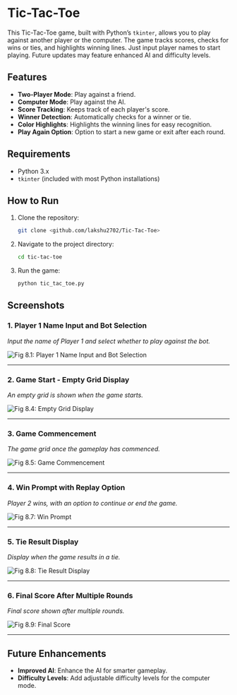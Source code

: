 # Tic-Tac-Toe
This Tic-Tac-Toe game, built with Python’s `tkinter`, allows you to play against another player or the computer. The game tracks scores, checks for wins or ties, and highlights winning lines. Just input player names to start playing. Future updates may feature enhanced AI and difficulty levels.

## Features

- **Two-Player Mode**: Play against a friend.
- **Computer Mode**: Play against the AI.
- **Score Tracking**: Keeps track of each player's score.
- **Winner Detection**: Automatically checks for a winner or tie.
- **Color Highlights**: Highlights the winning lines for easy recognition.
- **Play Again Option**: Option to start a new game or exit after each round.

## Requirements

- Python 3.x
- `tkinter` (included with most Python installations)

## How to Run

1. Clone the repository:
   ```bash
   git clone <github.com/lakshu2702/Tic-Tac-Toe>
   ```
2. Navigate to the project directory:
   ```bash
   cd tic-tac-toe
   ```
3. Run the game:
   ```bash
   python tic_tac_toe.py
   ```

## Screenshots

### 1. Player 1 Name Input and Bot Selection
*Input the name of Player 1 and select whether to play against the bot.*

![Fig 8.1: Player 1 Name Input and Bot Selection](screeshots/s1.png)

---

### 2. Game Start - Empty Grid Display
*An empty grid is shown when the game starts.*

![Fig 8.4: Empty Grid Display](screeshots/s2.png)

---

### 3. Game Commencement
*The game grid once the gameplay has commenced.*

![Fig 8.5: Game Commencement](screeshots/s3.png)

---

### 4. Win Prompt with Replay Option
*Player 2 wins, with an option to continue or end the game.*

![Fig 8.7: Win Prompt](screeshots/s4.png)

---

### 5. Tie Result Display
*Display when the game results in a tie.*

![Fig 8.8: Tie Result Display](screeshots/s5.png)

---

### 6. Final Score After Multiple Rounds
*Final score shown after multiple rounds.*

![Fig 8.9: Final Score](screeshots/s6.png)

---

## Future Enhancements

- **Improved AI**: Enhance the AI for smarter gameplay.
- **Difficulty Levels**: Add adjustable difficulty levels for the computer mode.
